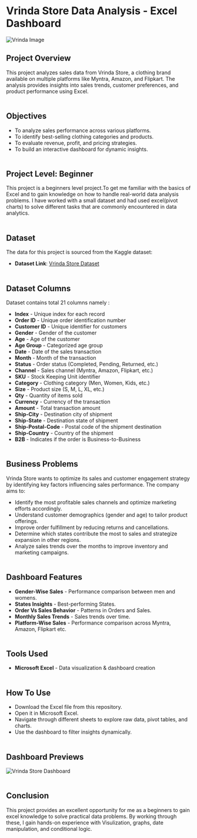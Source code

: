 
# Vrinda Store Data Analysis - Excel Dashboard

![Vrinda Image](https://github.com/user-attachments/assets/54801580-c1a6-4e6b-af22-c898886a7d95)

## Project Overview
This project analyzes sales data from Vrinda Store, a clothing brand available on multiple platforms like Myntra, Amazon, and Flipkart. The analysis provides insights into sales trends, customer preferences, and product performance using Excel. <br><br>

## Objectives
- To analyze sales performance across various platforms.
- To identify best-selling clothing categories and products.
- To evaluate revenue, profit, and pricing strategies.
- To build an interactive dashboard for dynamic insights.<br><br>


## Project Level: Beginner
This project is a beginners level project.To get me familiar with the basics of Excel and to gain knowledge on how to handle real-world data analysis problems. I have worked with a small dataset and had used excel(pivot charts) to solve different tasks that are commonly encountered in data analytics.<br><br>


## Dataset
The data for this project is sourced from the Kaggle dataset:
 - **Dataset Link**: [Vrinda Store Dataset](https://www.kaggle.com/datasets/harshvardhan2000/vrinda-store-data-analysis)<br><br>


## Dataset Columns
Dataset contains total 21 columns namely :

- **Index** - Unique index for each record
- **Order ID** - Unique order identification number
- **Customer ID** - Unique identifier for customers
- **Gender** - Gender of the customer
- **Age** - Age of the customer
- **Age Group** - Categorized age group
- **Date** - Date of the sales transaction
- **Month** - Month of the transaction
- **Status** - Order status (Completed, Pending, Returned, etc.)
- **Channel** - Sales channel (Myntra, Amazon, Flipkart, etc.)
- **SKU** - Stock Keeping Unit identifier
- **Category** - Clothing category (Men, Women, Kids, etc.)
- **Size** - Product size (S, M, L, XL, etc.)
- **Qty** - Quantity of items sold
- **Currency** - Currency of the transaction
- **Amount** - Total transaction amount
- **Ship-City** - Destination city of shipment
- **Ship-State** - Destination state of shipment
- **Ship-Postal-Code** - Postal code of the shipment destination
- **Ship-Country** - Country of the shipment
- **B2B** - Indicates if the order is Business-to-Business
<br><br>


## Business Problems

Vrinda Store wants to optimize its sales and customer engagement strategy by identifying key factors influencing sales performance. The company aims to:

- Identify the most profitable sales channels and optimize marketing efforts accordingly.
- Understand customer demographics (gender and age) to tailor product offerings.
- Improve order fulfillment by reducing returns and cancellations.
- Determine which states contribute the most to sales and strategize expansion in other regions.
- Analyze sales trends over the months to improve inventory and marketing campaigns.<br><br>
  

## Dashboard Features 

- **Gender-Wise Sales** - Performance comparison between men and womens.
- **States Insights** - Best-performing States.
- **Order Vs Sales Behavior** - Patterns in Orders and Sales.
- **Monthly Sales Trends** - Sales trends over time.
- **Platform-Wise Sales** - Performance comparison across Myntra, Amazon, Flipkart etc.<br><br>


## Tools Used  

- **Microsoft Excel** - Data visualization & dashboard creation<br><br>


## How To Use  

- Download the Excel file from this repository.
- Open it in Microsoft Excel.
- Navigate through different sheets to explore raw data, pivot tables, and charts.
- Use the dashboard to filter insights dynamically.<br><br>


## Dashboard Previews

![Vrinda Store Dashboard](https://github.com/user-attachments/assets/502e07e2-a059-402a-b76d-e65ef2d20d5e)<br><br>



## Conclusion
This project provides an excellent opportunity for me as a beginners to gain excel knowledge to solve practical data problems. By working through these, I gain hands-on experience with Visulization, graphs, date manipulation, and conditional logic.





